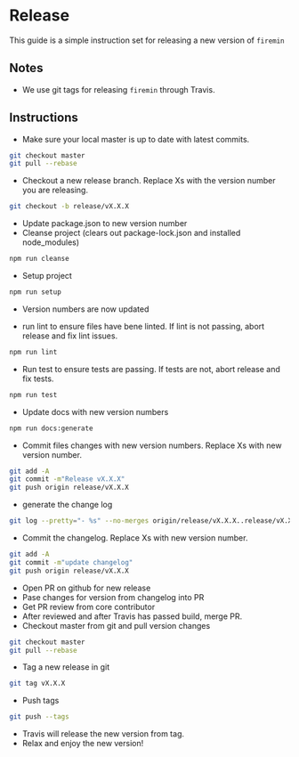 # Release

This guide is a simple instruction set for releasing a new version of `firemin`

## Notes

- We use git tags for releasing `firemin` through Travis.

## Instructions

- Make sure your local master is up to date with latest commits.

```sh
git checkout master
git pull --rebase
```

- Checkout a new release branch. Replace Xs with the version number you are releasing.

```sh
git checkout -b release/vX.X.X
```

- Update package.json to new version number
- Cleanse project (clears out package-lock.json and installed node_modules)

```sh
npm run cleanse
```

- Setup project

```sh
npm run setup
```

- Version numbers are now updated

- run lint to ensure files have bene linted. If lint is not passing, abort release and fix lint issues.

```sh
npm run lint
```

- Run test to ensure tests are passing. If tests are not, abort release and fix tests.

```sh
npm run test
```

- Update docs with new version numbers

```sh
npm run docs:generate
```

- Commit files changes with new version numbers. Replace Xs with new version number.

```sh
git add -A
git commit -m"Release vX.X.X"
git push origin release/vX.X.X
```

- generate the change log

```sh
git log --pretty="- %s" --no-merges origin/release/vX.X.X..release/vX.X.X >> CHANGELOG.md
```

- Commit the changelog. Replace Xs with new version number.

```sh
git add -A
git commit -m"update changelog"
git push origin release/vX.X.X
```

- Open PR on github for new release
- Pase changes for version from changelog into PR
- Get PR review from core contributor
- After reviewed and after Travis has passed build, merge PR.
- Checkout master from git and pull version changes

```sh
git checkout master
git pull --rebase
```

- Tag a new release in git

```sh
git tag vX.X.X
```

- Push tags

```sh
git push --tags
```

- Travis will release the new version from tag.
- Relax and enjoy the new version!
